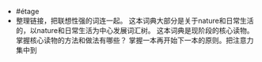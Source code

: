 - #étage
- 整理链接，把联想性强的词连一起。
  这本词典大部分是关于nature和日常生活的，以nature和日常生活为中心发展词汇树。
  这本词典是现阶段的核心读物。掌握核心读物的方法和做法有哪些？
  掌握一本再开始下一本的原则。把注意力集中到